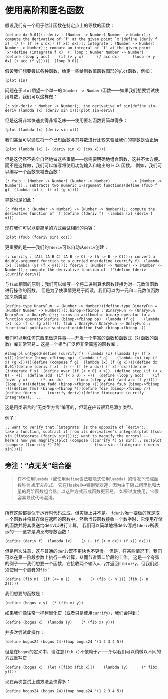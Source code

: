 # 使用高阶和匿名函数

假设我们有一个用于估计函数在特定点上的导数的函数：

```
(define dx 0.01)(: deriv : (Number -> Number) Number -> Number);; compute the derivative of `f' at the given point `x'(define (deriv f x)  (/ (- (f (+ x dx)) (f x)) dx))(: integrate : (Number -> Number) Number -> Number);; compute an integral of `f' at the given point `x'(define (integrate f x)  (: loop : Number Number -> Number)  (define (loop y acc)    (if (> y x)      (/ acc dx)      (loop (+ y dx) (+ acc (f y)))))  (loop 0 0))
```

假设我们想要尝试各种函数，给定一些绘制数值函数图形的`plot`函数，例如：

```
(plot sin)
```

问题在于`plot`期望一个单一的`(Number -> Number)`函数——如果我们想要尝试使用导数，我们可以这样做：

```
(: sin-deriv : Number -> Number);; the derivative of sin(define sin-deriv (lambda (x) (deriv sin x)))(plot sin-deriv)
```

但是这将非常快速变得非常乏味——使用匿名函数要简单得多：

```
(plot (lambda (x) (deriv sin x)))
```

我们甚至可以通过将一个已知函数与其导数进行比较来验证我们的导数是否正确

```
(plot (lambda (x) (- (deriv sin x) (cos x))))
```

但是这仍然不完全自然地做这些事情——您需要明确地组合函数，这并不太方便。 而不是这样做，我们可以编写将使用功能输入和输出的 H.O. 函数。 例如，我们可以编写一个函数来减去函数：

```
(: fsub : (Number -> Number) (Number -> Number)          -> (Number -> Number));; subtracts two numeric 1-argument functions(define (fsub f g)  (lambda (x) (- (f x) (g x))))
```

导数也是如此：

```
(: fderiv : (Number -> Number) -> (Number -> Number));; compute the derivative function of `f'(define (fderiv f)  (lambda (x) (deriv f x)))
```

现在我们可以以更简单的方式尝试相同的内容：

```
(plot (fsub (fderiv sin) cos))
```

更重要的是——我们的`fderiv`可以自动从`deriv`创建：

```
(: currify : (All (A B C) (A B -> C) -> (A -> B -> C)));; convert a double-argument function to a curried one(define (currify f)  (lambda (x) (lambda (y) (f x y))))(: fderiv : (Number -> Number) -> (Number -> Number));; compute the derivative function of `f'(define fderiv (currify deriv))
```

与`fsub`相同的原则：我们可以编写一个将二进制算术函数转换为对一元数值函数进行操作的函数。 但是为了使事情更易于阅读，我们可以为一元和二元数值函数定义新类型：

```
(define-type UnaryFun  = (Number -> Number))(define-type BinaryFun = (Number Number -> Number))(: binop->fbinop : BinaryFun -> (UnaryFun UnaryFun -> UnaryFun));; turns an arithmetic binary operator to a function operator(define (binop->fbinop op)  (lambda (f g)    (lambda (x) (op (f x) (g x)))))(: fsub : UnaryFun UnaryFun -> UnaryFun);; functional pointwise subtraction(define fsub (binop->fbinop -))
```

我们可以用任何东西来做这件事——开发一个丰富的函数和函数式（对函数的函数）库非常容易... 这是一个相当广泛但非常简短的函数库：

```
#lang pl untyped(define (currify f)  (lambda (x) (lambda (y) (f x y))))(define (binop->fbinop op)  (lambda (f g)    (lambda (x) (op (f x) (g x)))))(define (compose f g)  (lambda (x) (f (g x))))(define dx 0.01)(define (deriv f x)  (/ (- (f (+ x dx)) (f x)) dx))(define (integrate f x)  (define over (if (< x 0) < >))  (define step (if (< x 0) - +))  (define add  (if (< x 0) - +))  (define (loop y acc)    (if (over y x)      (* acc dx)      (loop (step y dx) (add acc (f y)))))  (loop 0 0))(define fadd (binop->fbinop +))(define fsub (binop->fbinop -))(define fmul (binop->fbinop *))(define fdiv (binop->fbinop /))(define fderiv     (currify deriv))(define fintegrate (currify integrate));; ...
```

这是用类语言的“无类型方言”编写的，但现在应该很容易添加类型。

例子：

```
;; want to verify that `integrate' is the opposite of `deriv':;;   take a function, subtract it from its derivative's integral(plot (fsub sin (fintegrate (fderiv sin))));; want to magnify the errors? -- here's how you magnify:(plot (compose ((currify *) 5) sin));; so:(plot (compose ((currify *) 20)               (fsub sin (fintegrate (fderiv sin)))))
```

## 旁注：“点无关”组合器

> 在不使用`lambda`（或使用`define`语法糖隐式使用`lambda`）的情况下形成函数称为*点无关样式*。 它在Haskell中特别受欢迎，因为由于隐式柯里化和大量的高阶函数组合器，以这种方式形成函数更容易。 如果过度使用，它很容易导致代码混淆。

* * *

所有这些都类似于运行时代码生成，但实际上并不是。 `fderiv`唯一要做的就是取一个函数并将其存储在返回的函数中，然后当该函数接收一个数字时，它使用存储的函数并将其发送给deriv以进行计算。 我们可以简单地将deriv写成`fderiv`所表示的——这才是*真正的*导数函数：

```
(define (deriv f)  (lambda (x)    (/ (- (f (+ x dx)) (f x)) dx)))
```

但是再次注意，这与普通的`deriv`既不更快也不更慢。 但是，在某些情况下，我们可以在第一阶段参数上执行一些计算，从而节省第二阶段的工作。 这是一个夸张的例子——我们想要一个函数，它接收两个输入`x`、`y`并返回`fib(x)*y`，但我们必须使用一个愚蠢的`fib`：

```
(define (fib n)  (if (<= n 1)    n    (+ (fib (- n 1)) (fib (- n 2)))))
```

我们想要的函数是：

```
(define (bogus x y)  (* (fib x) y))
```

如果我们像往常一样柯里化它（或者只是使用`currify`），我们会得到：

```
(define (bogus x)  (lambda (y)    (* (fib x) y)))
```

并多次尝试此操作：

```
(define bogus24 (bogus 24))(map bogus24 '(1 2 3 4 5))
```

但是在`bogus`的定义中，请注意`(fib x)`不依赖于`y`——所以我们可以稍微以不同的方式重写它：

```
(define (bogus x)  (let ([fibx (fib x)])    (lambda (y)      (* fibx y))))
```

现在再次尝试上述方法会快得多：

```
(define bogus24 (bogus 24))(map bogus24 '(1 2 3 4 5))
```
